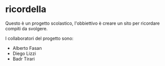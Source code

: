 # ricordella

Questo è un progetto scolastico, l'obbiettivo è creare un sito per ricordare compiti da svolgere.

I collaboratori del progetto sono:
 - Alberto Fasan
 - Diego Lizzi
 - Badr Tirari